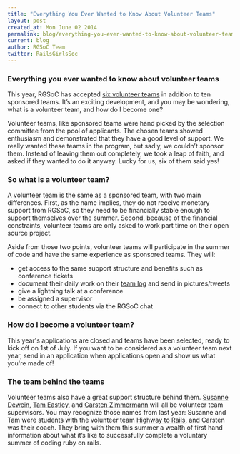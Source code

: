 ```yaml
---
title: "Everything You Ever Wanted to Know About Volunteer Teams"
layout: post
created_at: Mon June 02 2014
permalink: blog/everything-you-ever-wanted-to-know-about-volunteer-teams
current: blog
author: RGSoC Team
twitter: RailsGirlsSoc
---
```


### Everything you ever wanted to know about volunteer teams

This year, RGSoC has accepted [six volunteer teams](http://railsgirlssummerofcode.org/blog/almost-final-team-list/)  in addition to ten sponsored teams. It’s an exciting development, and you may be wondering, what is a volunteer team, and how do I become one?

Volunteer teams, like sponsored teams were hand picked by the selection committee from the pool of applicants. The chosen teams showed enthusiasm and demonstrated that they have a good level of support. We really wanted these teams in the program, but sadly, we couldn’t sponsor them. Instead of leaving them out completely, we took a leap of faith, and asked if they wanted to do it anyway. Lucky for us, six of them said yes!

### So what is a volunteer team?

A volunteer team is the same as a sponsored team, with two main differences. First, as the name implies, they do not receive monetary support from RGSoC, so they need to be financially stable enough to support themselves over the summer. Second, because of the financial constraints, volunteer teams are only asked to work part time on their open source project. 

Aside from those two points, volunteer teams will participate in the summer of code and have the same experience as sponsored teams. They will:

* get access to the same support structure and benefits such as conference tickets
* document their daily work on their  [team log](http://railsgirlssummerofcode.org/students/team-log) and send in pictures/tweets
* give a lightning talk at a conference
* be assigned a supervisor
* connect to other students via the RGSoC chat

### How do I become a volunteer team?

This year's applications are closed and teams have been selected, ready to kick off on 1st of July. If you want to be considered as a volunteer team next year, send in an application when applications open and show us what you're made of!

### The team behind the teams

Volunteer teams also have a great support structure behind them. [Susanne Dewein](https://twitter.com/BibiBienenstich), [Tam Eastley](https://twitter.com/travelingtamm), and [Carsten Zimmermann](https://twitter.com/carpgezwitscher) will all be volunteer team supervisors. You may recognize those names from last year: Susanne and Tam were students with the volunteer team [Highway to Rails](http://highwaytorails.tumblr.com/), and Carsten was their coach. They bring with them this summer a wealth of first hand information about what it’s like to successfully complete a voluntary summer of coding ruby on rails.
